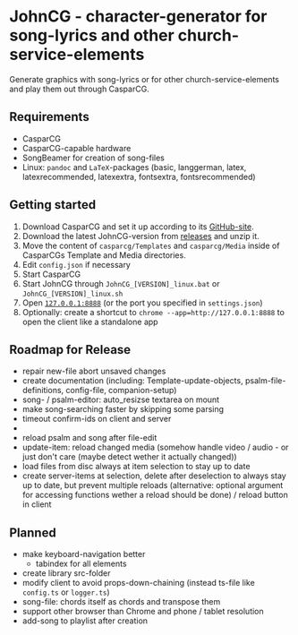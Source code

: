# JohnCG - character-generator for song-lyrics and other church-service-elements
Generate graphics with song-lyrics or for other church-service-elements and play them out through CasparCG.

## Requirements
- CasparCG
- CasparCG-capable hardware
- SongBeamer for creation of song-files
- Linux: `pandoc` and `LaTeX`-packages (basic, langgerman, latex, latexrecommended, latexextra, fontsextra, fontsrecommended)

## Getting started
1. Download CasparCG and set it up according to its [GitHub-site](https://github.com/CasparCG/server).
2. Download the latest JohnCG-version from [releases](https://github.com/johannesbuehl/johncg/releases) and unzip it.
3. Move the content of `casparcg/Templates` and `casparcg/Media` inside of CasparCGs Template and Media directories.
4. Edit `config.json` if necessary
5. Start CasparCG
6. Start JohnCG through `JohnCG_[VERSION]_linux.bat` or `JohnCG_[VERSION]_linux.sh`
7. Open [`127.0.0.1:8888`](127.0.0.1:8888) (or the port you specified in `settings.json`)
8. Optionally: create a shortcut to `chrome --app=http://127.0.0.1:8888` to open the client like a standalone app

## Roadmap for Release
- repair new-file abort unsaved changes
- create documentation (including: Template-update-objects, psalm-file-definitions, config-file, companion-setup)
- song- / psalm-editor: auto_resizse textarea on mount
- make song-searching faster by skipping some parsing
- timeout confirm-ids on client and server
- 
- reload psalm and song after file-edit
- update-item: reload changed media (somehow handle video / audio - or just don't care (maybe detect wether it actually changed))
- load files from disc always at item selection to stay up to date
- create server-items at selection, delete after deselection to always stay up to date, but prevent multiple reloads (alternative: optional argument for accessing functions wether a reload should be done) / reload button in client

## Planned
- make keyboard-navigation better
  - tabindex for all elements
- create library src-folder
- modify client to avoid props-down-chaining (instead ts-file like `config.ts` or `logger.ts`)
- song-file: chords itself as chords and transpose them
- support other browser than Chrome and phone / tablet resolution
- add-song to playlist after creation